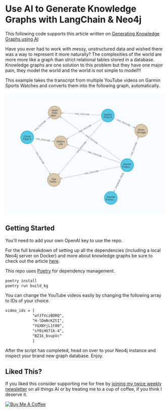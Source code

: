 # Use AI to Generate Knowledge Graphs with LangChain & Neo4j
This following code supports this article written on [Generating Knowledge Graphs using AI](https://brightjourneyai.com/building-knowledge-graphs-with-langchain-neo4j/)

Have you ever had to work with messy, unstructured data and wished there was a way to represent it more naturally? The complexities of the world are more more like a graph than strict relational tables stored in a database. Knowledge graphs are one solution to this problem but they have one major pain, they model the world and the world is not simple to model!!! 

This example takes the transcript from multiple YouTube videos on Garmin Sports Watches and converts them into the following graph, automatically. 
<p align="center">
  <img src="images\garmin-features-graph.png?raw=true" alt="drawing" width="500"/>
</p>


## Getting Started
You'll need to add your own OpenAI key to use the repo. 


For the full breakdown of setting up all the dependencies (including a local Neo4j server on Docker) and more about knowledge graphs be sure to check out the article [here](https://brightjourneyai.com/building-knowledge-graphs-with-langchain-neo4j/). 

This repo uses [Poetry](https://python-poetry.org/) for dependency management. 


``` 
poetry install
poetry run build_kg
```

You can change the YouTube videos easily by changing the following array to IDs of your choice. 
```
video_ids = [
            "wYJfVczBORQ", 
            "H-lDmNcKZtI", 
            "YGXNYjL1t00",
            "sY0iHU71k-4",
            "BZ1k_bvupVc"
            ]
```

After the script has completed, head on over to your Neo4j instance and inspect your brand new graph database. Enjoy. 

## Liked This?
If you liked this consider supporting me for free by [joining my twice weekly newsletter](https://bit.ly/45lG2pR) on all things AI or by treating me to a cup of coffee, if you think I deserve it. 

<a href="https://buymeacoffee.com/brightjourneyai" target="_blank"><img src="https://cdn.buymeacoffee.com/buttons/default-orange.png" alt="Buy Me A Coffee" height="41" width="174"></a>



